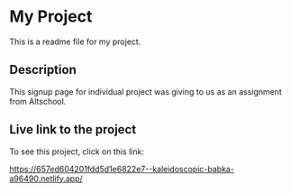 # My Project

This is a readme file for my project.

## Description

This signup page for individual project was giving to us as an assignment from Altschool.

## Live link to the project

To see this project, click on this link:

https://657ed604201fdd5d1e6822e7--kaleidoscopic-babka-a96490.netlify.app/


